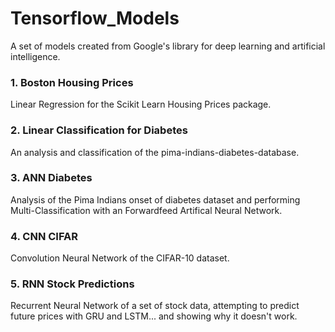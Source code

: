 # Tensorflow_Models
A set of models created from Google's library for deep learning and artificial intelligence.

### 1. Boston Housing Prices
Linear Regression for the Scikit Learn Housing Prices package.

### 2. Linear Classification for Diabetes
An analysis and classification of the pima-indians-diabetes-database.

### 3. ANN Diabetes
Analysis of the Pima Indians onset of diabetes dataset and performing Multi-Classification with an Forwardfeed Artifical Neural Network.

### 4. CNN CIFAR
Convolution Neural Network of the CIFAR-10 dataset.

### 5. RNN Stock Predictions
Recurrent Neural Network of a set of stock data, attempting to predict future prices with GRU and LSTM... and showing why it doesn't work.
